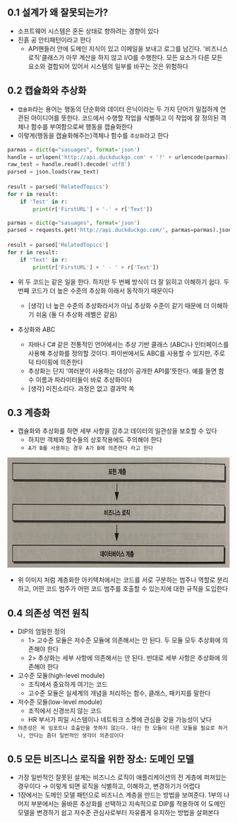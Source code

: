## 0.1 설계가 왜 잘못되는가?

- 소프트웨어 시스템은 혼돈 상태로 향하려는 경향이 있다
- 진흙 공 안티패턴이라고 한다
    - API핸들러 안에 도메인 지식이 있고 이메일을 보내고 로그를 남긴다. '비즈니스 로직'클래스가 아무 계산을 하지 않고 I/O를 수행한다. 모든 요소가 다른 모든 요소와 결합되어 있어서 시스템의 일부를
      바꾸는 것은 위험하다

## 0.2 캡슐화와 추상화

- `캡슐화`라는 용어는 행동의 단순화와 데이터 은닉이라는 두 가지 단어가 밀접하게 연관된 아이디어를 뜻한다. 코드에서 수행할 작업을 식별하고 이 작업에 잘 정의된 객체나 함수를 부여함으로써 행동을 캡슐화한다
- 이렇게(행동을 캡슐화해주는)객체나 함수를 `추상화`라고 한다

```python
parmas = dict(q="sasuages", format='json')
handle = urlopen('http://api.duckduckgo.com' + '?' + urlencode(parmas))
raw_test = handle.read().decode('utf8')
parsed = json.loads(raw_text)

result = parsed('RelatedTopics')
for r in result:
    if 'Test' in r:
        print(r['FirstURL'] + '-' + r['Text'])
```

```python
parmas = dict(q="sasuages", format='json')
parsed = requests.get('http://api.duckduckgo.com/', parmas=parmas).json()

result = parsed['RelatedTopics']
for r in result:
    if 'Text' in r:
        print(r['FirstURL'] + ' - ' + r['Text'])
```

- 위 두 코드는 같은 일을 한다. 하지만 두 번째 방식이 더 잘 읽히고 이해하기 쉽다. 두 번째 코드가 더 높은 수준의 추상화 아래서 동작하기 때문이다
    - [생각] 너 높은 수준의 추상화라서가 아님 추상화 수준이 같기 때문에 더 이해하기 쉬움 (둘 다 추상화 레벨은 같음)

- 추상화와 ABC
    - 자바나 C# 같은 전통적인 언어에서는 추상 기반 클래스 (ABC)나 인터페이스를 사용해 추상화를 정의할 것이다. 파이썬에서도 ABC를 사용할 수 있지만, 주로 덕 타이핑에 의존한다
    - 추상화는 단지 '여러분이 사용하는 대상이 공개한 API를'뜻한다. 예를 들면 함수 이름과 파라미터들이 바로 추상화이다
    - [생각] 미친소리다. 과정은 없고 결과막 쏙

## 0.3 계층화

- 캡슐화와 추상화를 하면 세부 사항을 감추고 데이터의 일관성을 보호할 수 있다
    - 하지만 객체와 함수들의 상호작용에도 주의해야 한다
    - `A가 B를 사용하는 경우 A가 B에 의존한다 라고 한다`

<img src = "./img/IMG_6112.jpg" width = "800" height = "250">

- 위 이미지 처럼 계층화한 아키텍처에서는 코드를 서로 구분하는 범주나 역할로 분리하고, 어떤 코드 범주가 어떤 코드 범주를 호출할 수 있는지에 대한 규칙을 도입한다

## 0.4 의존성 역전 원칙

- DIP의 엄밀한 정의
    - 1> 고수준 모듈은 저수준 모듈에 의존해서는 안 된다. 두 모듈 모두 추상화에 의존해야 한다
    - 2> 추상화는 세부 사항에 의존해서는 안 된다. 반대로 세부 사항은 추상화에 의존해야 한다
- 고수준 모듈(high-level module)
    - 조직에서 중요하게 여기는 코드
    - 고수준 모듈은 실세계의 개념을 처리하는 함수, 클래스, 패키지를 말한다
- 저수준 모듈(low-level module)
    - 조직에서 신경쓰지 않는 코드
    - HR 부서가 피일 시스템이나 네트워크 소켓에 관심을 갖을 가능성이 낮다
- `의존성은 꼭 임포트나 호출만을 뜻하지 않는다. 대신 한 모듈이 다른 모듈을 필요로 하거나, 안다는 좀더 일반적인 생각이 의존성이다`

## 0.5 모든 비즈니스 로직을 위한 장소: 도메인 모델

- 가장 일반적인 잘못된 설계는 비즈니스 로직이 애플리케이션의 전 게층에 퍼져있는 경우이다 &rarr; 이렇게 되면 로직을 식별하고, 이해하고, 변경하기가 어렵다
- 1장에서는 도메인 모델 패턴으로 비즈니스 계층을 만드는 방법을 보여준다. 1부의 나머지 부분에서는 올바른 추상화를 선택하고 지속적으로 DIP를 적용하여 이 도메인 모델을 변경하기 쉽고 저수준 관심사로부터 자유롭게
  유지하는 방법을 살펴본다

